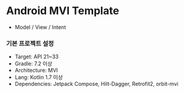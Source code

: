 # Android MVI Template
- Model / View / Intent

### 기본 프로젝트 설정
- Target: API 21~33
- Gradle: 7.2 이상
- Architecture: MVI
- Lang: Kotlin 1.7 이상
- Dependencies: Jetpack Compose, Hilt-Dagger, Retrofit2, orbit-mvi